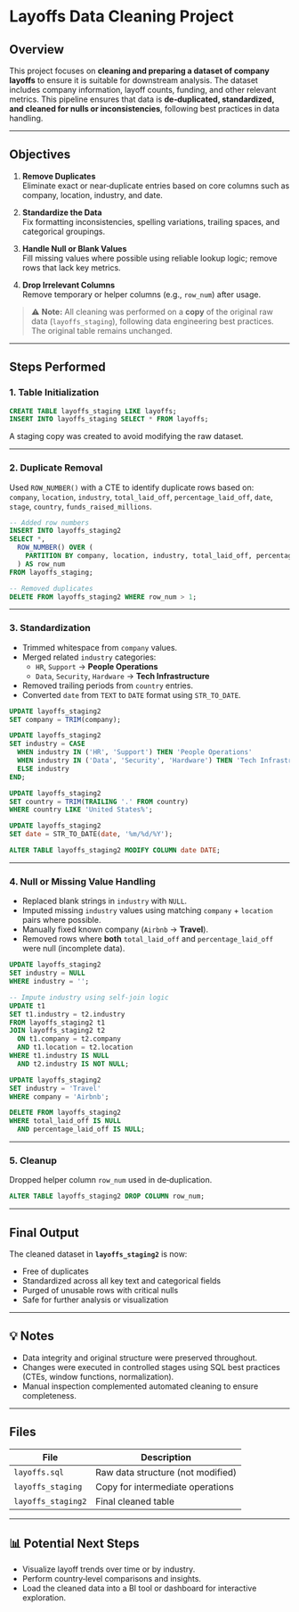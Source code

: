 # Layoffs Data Cleaning Project

## Overview

This project focuses on **cleaning and preparing a dataset of company layoffs** to ensure it is suitable for downstream analysis. The dataset includes company information, layoff counts, funding, and other relevant metrics. This pipeline ensures that data is **de‑duplicated, standardized, and cleaned for nulls or inconsistencies**, following best practices in data handling.

---

## Objectives

1. **Remove Duplicates**  
   Eliminate exact or near‑duplicate entries based on core columns such as company, location, industry, and date.

2. **Standardize the Data**  
   Fix formatting inconsistencies, spelling variations, trailing spaces, and categorical groupings.

3. **Handle Null or Blank Values**  
   Fill missing values where possible using reliable lookup logic; remove rows that lack key metrics.

4. **Drop Irrelevant Columns**  
   Remove temporary or helper columns (e.g., `row_num`) after usage.

> ⚠️ **Note:** All cleaning was performed on a **copy** of the original raw data (`layoffs_staging`), following data engineering best practices. The original table remains unchanged.

---

## Steps Performed

### 1. Table Initialization

```sql
CREATE TABLE layoffs_staging LIKE layoffs;
INSERT INTO layoffs_staging SELECT * FROM layoffs;
```

A staging copy was created to avoid modifying the raw dataset.

---

### 2. Duplicate Removal

Used `ROW_NUMBER()` with a CTE to identify duplicate rows based on:  
`company`, `location`, `industry`, `total_laid_off`, `percentage_laid_off`, `date`, `stage`, `country`, `funds_raised_millions`.

```sql
-- Added row numbers
INSERT INTO layoffs_staging2
SELECT *,
  ROW_NUMBER() OVER (
    PARTITION BY company, location, industry, total_laid_off, percentage_laid_off, date, stage, country, funds_raised_millions
  ) AS row_num
FROM layoffs_staging;

-- Removed duplicates
DELETE FROM layoffs_staging2 WHERE row_num > 1;
```

---

### 3. Standardization

- Trimmed whitespace from `company` values.  
- Merged related `industry` categories:  
  - `HR`, `Support` → **People Operations**  
  - `Data`, `Security`, `Hardware` → **Tech Infrastructure**  
- Removed trailing periods from `country` entries.  
- Converted `date` from `TEXT` to `DATE` format using `STR_TO_DATE`.

```sql
UPDATE layoffs_staging2
SET company = TRIM(company);

UPDATE layoffs_staging2
SET industry = CASE
  WHEN industry IN ('HR', 'Support') THEN 'People Operations'
  WHEN industry IN ('Data', 'Security', 'Hardware') THEN 'Tech Infrastructure'
  ELSE industry
END;

UPDATE layoffs_staging2
SET country = TRIM(TRAILING '.' FROM country)
WHERE country LIKE 'United States%';

UPDATE layoffs_staging2
SET date = STR_TO_DATE(date, '%m/%d/%Y');

ALTER TABLE layoffs_staging2 MODIFY COLUMN date DATE;
```

---

### 4. Null or Missing Value Handling

- Replaced blank strings in `industry` with `NULL`.  
- Imputed missing `industry` values using matching `company` + `location` pairs where possible.  
- Manually fixed known company (`Airbnb` → **Travel**).  
- Removed rows where **both** `total_laid_off` and `percentage_laid_off` were null (incomplete data).

```sql
UPDATE layoffs_staging2
SET industry = NULL
WHERE industry = '';

-- Impute industry using self‑join logic
UPDATE t1
SET t1.industry = t2.industry
FROM layoffs_staging2 t1
JOIN layoffs_staging2 t2
  ON t1.company = t2.company
  AND t1.location = t2.location
WHERE t1.industry IS NULL
  AND t2.industry IS NOT NULL;

UPDATE layoffs_staging2
SET industry = 'Travel'
WHERE company = 'Airbnb';

DELETE FROM layoffs_staging2
WHERE total_laid_off IS NULL
  AND percentage_laid_off IS NULL;
```

---

### 5. Cleanup

Dropped helper column `row_num` used in de‑duplication.

```sql
ALTER TABLE layoffs_staging2 DROP COLUMN row_num;
```

---

## Final Output

The cleaned dataset in **`layoffs_staging2`** is now:

- Free of duplicates  
- Standardized across all key text and categorical fields  
- Purged of unusable rows with critical nulls  
- Safe for further analysis or visualization  

---

## 💡 Notes

- Data integrity and original structure were preserved throughout.  
- Changes were executed in controlled stages using SQL best practices (CTEs, window functions, normalization).  
- Manual inspection complemented automated cleaning to ensure completeness.  

---

## Files

| File | Description |
|------|-------------|
| `layoffs.sql` | Raw data structure (not modified) |
| `layoffs_staging` | Copy for intermediate operations |
| `layoffs_staging2` | Final cleaned table |

---

## 📊 Potential Next Steps

- Visualize layoff trends over time or by industry.  
- Perform country‑level comparisons and insights.  
- Load the cleaned data into a BI tool or dashboard for interactive exploration.  
